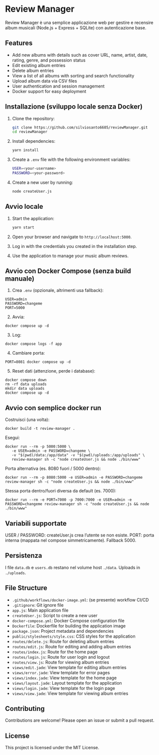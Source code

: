 # Review Manager

Review Manager è una semplice applicazione web per gestire e recensire album musicali (Node.js + Express + SQLite) con autenticazione base.

## Features

* Add new albums with details such as cover URL, name, artist, date, rating, genre, and possession status
* Edit existing album entries
* Delete album entries
* View a list of all albums with sorting and search functionality
* Upload album data via CSV files
* User authentication and session management
* Docker support for easy deployment

## Installazione (sviluppo locale senza Docker)

1. Clone the repository:
   ```sh
   git clone https://github.com/silviosanto6605/reviewManager.git
   cd reviewManager
   ```

2. Install dependencies:
   ```sh
   yarn install
   ```

3. Create a `.env` file with the following environment variables:
   ```sh
   USER=<your-username>
   PASSWORD=<your-password>
   ```

4. Create a new user by running:
   ```sh
   node createUser.js
   ```

## Avvio locale

1. Start the application:
   ```sh
   yarn start
   ```

2. Open your browser and navigate to `http://localhost:5000`.

3. Log in with the credentials you created in the installation step.

4. Use the application to manage your music album reviews.

## Avvio con Docker Compose (senza build manuale)

1. Crea `.env` (opzionale, altrimenti usa fallback):
```
USER=admin
PASSWORD=changeme
PORT=5000
```
2. Avvia:
```
docker compose up -d
```
3. Log:
```
docker compose logs -f app
```
4. Cambiare porta:
```
PORT=8081 docker compose up -d
```
5. Reset dati (attenzione, perde i database):
```
docker compose down
rm -rf data uploads
mkdir data uploads
docker compose up -d
```

## Avvio con semplice docker run

Costruisci (una volta):
```
docker build -t review-manager .
```
Esegui:
```
docker run --rm -p 5000:5000 \
   -e USER=admin -e PASSWORD=changeme \
   -v "$(pwd)/data:/app/data" -v "$(pwd)/uploads:/app/uploads" \
   review-manager sh -c "node createUser.js && node ./bin/www"
```
Porta alternativa (es. 8080 fuori / 5000 dentro):
```
docker run --rm -p 8080:5000 -e USER=admin -e PASSWORD=changeme review-manager sh -c "node createUser.js && node ./bin/www"
```
Stessa porta dentro/fuori diversa da default (es. 7000):
```
docker run --rm -e PORT=7000 -p 7000:7000 -e USER=admin -e PASSWORD=changeme review-manager sh -c "node createUser.js && node ./bin/www"
```

## Variabili supportate
USER / PASSWORD: createUser.js crea l’utente se non esiste.
PORT: porta interna (mappata nel compose simmetricamente). Fallback 5000.

## Persistenza
I file `data.db` e `users.db` restano nel volume host `./data`. Uploads in `./uploads`.

## File Structure

* `.github/workflows/docker-image.yml`: (se presente) workflow CI/CD
* `.gitignore`: Git ignore file
* `app.js`: Main application file
* `createUser.js`: Script to create a new user
* `docker-compose.yml`: Docker Compose configuration file
* `Dockerfile`: Dockerfile for building the application image
* `package.json`: Project metadata and dependencies
* `public/stylesheets/style.css`: CSS styles for the application
* `routes/delete.js`: Route for deleting album entries
* `routes/edit.js`: Route for editing and adding album entries
* `routes/index.js`: Route for the home page
* `routes/login.js`: Route for user login and logout
* `routes/view.js`: Route for viewing album entries
* `views/edit.jade`: View template for editing album entries
* `views/error.jade`: View template for error pages
* `views/index.jade`: View template for the home page
* `views/layout.jade`: Layout template for the application
* `views/login.jade`: View template for the login page
* `views/view.jade`: View template for viewing album entries

## Contributing

Contributions are welcome! Please open an issue or submit a pull request.

## License

This project is licensed under the MIT License.